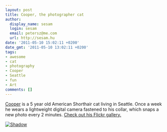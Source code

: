 ```yaml
---
layout: post
title: Cooper, the photographer cat
author:
  display_name: sesam
  login: sesam
  email: petersz@me.com
  url: http://sesam.hu
date: '2011-05-10 15:02:11 +0200'
date_gmt: '2011-05-10 13:02:11 +0200'
tags:
- awesome
- cat
- photography
- Cooper
- Seattle
- fun
- Art
comments: []
---
```


[Cooper](http://www.photographercat.com) is a 5 year old American Shorthair cat living in Seattle. Once a week he wears a lightweight digital camera fastened to his collar, which snaps a new photo every 2 minutes. [Check out his Flickr gallery.](http://www.flickr.com/photos/michaelbenjamin/sets/72157602652072917)

[![Shadow](http://farm3.static.flickr.com/2517/3834074636_b3d1cbf93e_z.jpg?zz=1)](http://www.flickr.com/photos/michaelbenjamin/3834074636 "Shadow by Cooper: Photographer Cat, on Flickr")
